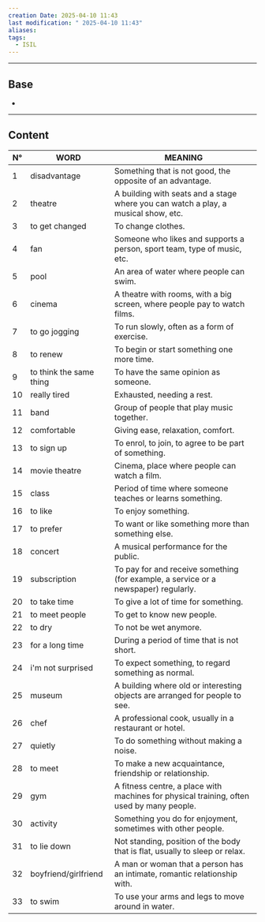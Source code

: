 ```yaml
---
creation Date: 2025-04-10 11:43
last modification: " 2025-04-10 11:43"
aliases: 
tags:
  - ISIL
---
```

___
## Base
- 
___
## Content

| N°  | WORD                    | MEANING                                                                                   |
| --- | ----------------------- | ----------------------------------------------------------------------------------------- |
| 1   | disadvantage            | Something that is not good, the opposite of an advantage.                                 |
| 2   | theatre                 | A building with seats and a stage where you can watch a play, a musical show, etc.        |
| 3   | to get changed          | To change clothes.                                                                        |
| 4   | fan                     | Someone who likes and supports a person, sport team, type of music, etc.                  |
| 5   | pool                    | An area of water where people can swim.                                                   |
| 6   | cinema                  | A theatre with rooms, with a big screen, where people pay to watch films.                 |
| 7   | to go jogging           | To run slowly, often as a form of exercise.                                               |
| 8   | to renew                | To begin or start something one more time.                                                |
| 9   | to think the same thing | To have the same opinion as someone.                                                      |
| 10  | really tired            | Exhausted, needing a rest.                                                                |
| 11  | band                    | Group of people that play music together.                                                 |
| 12  | comfortable             | Giving ease, relaxation, comfort.                                                         |
| 13  | to sign up              | To enrol, to join, to agree to be part of something.                                      |
| 14  | movie theatre           | Cinema, place where people can watch a film.                                              |
| 15  | class                   | Period of time where someone teaches or learns something.                                 |
| 16  | to like                 | To enjoy something.                                                                       |
| 17  | to prefer               | To want or like something more than something else.                                       |
| 18  | concert                 | A musical performance for the public.                                                     |
| 19  | subscription            | To pay for and receive something (for example, a service or a newspaper) regularly.       |
| 20  | to take time            | To give a lot of time for something.                                                      |
| 21  | to meet people          | To get to know new people.                                                                |
| 22  | to dry                  | To not be wet anymore.                                                                    |
| 23  | for a long time         | During a period of time that is not short.                                                |
| 24  | i'm not surprised       | To expect something, to regard something as normal.                                       |
| 25  | museum                  | A building where old or interesting objects are arranged for people to see.               |
| 26  | chef                    | A professional cook, usually in a restaurant or hotel.                                    |
| 27  | quietly                 | To do something without making a noise.                                                   |
| 28  | to meet                 | To make a new acquaintance, friendship or relationship.                                   |
| 29  | gym                     | A fitness centre, a place with machines for physical training, often used by many people. |
| 30  | activity                | Something you do for enjoyment, sometimes with other people.                              |
| 31  | to lie down             | Not standing, position of the body that is flat, usually to sleep or relax.               |
| 32  | boyfriend/girlfriend    | A man or woman that a person has an intimate, romantic relationship with.                 |
| 33  | to swim                 | To use your arms and legs to move around in water.                                        |

